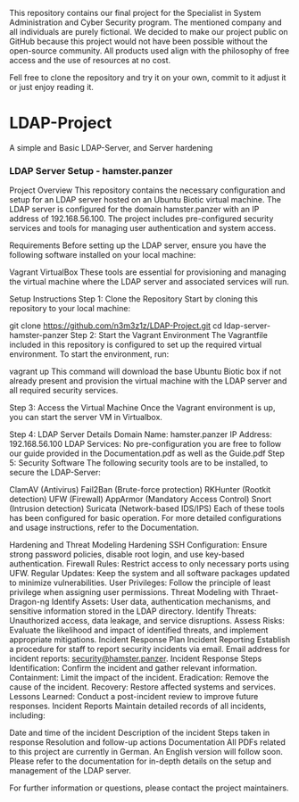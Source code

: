 This repository contains our final project for the Specialist in System Administration and Cyber Security program. The mentioned company and all individuals are purely fictional. We decided to make our project public on GitHub because this project would not have been possible without the open-source community. All products used align with the philosophy of free access and the use of resources at no cost.

Fell free to clone the repository and try it on your own, commit to it adjust it or just enjoy reading it.

# LDAP-Project
A simple and Basic LDAP-Server, and Server hardening


### LDAP Server Setup - hamster.panzer
Project Overview
This repository contains the necessary configuration and setup for an LDAP server hosted on an Ubuntu Biotic virtual machine. The LDAP server is configured for the domain hamster.panzer with an IP address of 192.168.56.100. The project includes pre-configured security services and tools for managing user authentication and system access.

Requirements
Before setting up the LDAP server, ensure you have the following software installed on your local machine:

Vagrant
VirtualBox
These tools are essential for provisioning and managing the virtual machine where the LDAP server and associated services will run.

Setup Instructions
Step 1: Clone the Repository
Start by cloning this repository to your local machine:

git clone https://github.com/n3m3z1z/LDAP-Project.git
cd ldap-server-hamster-panzer
Step 2: Start the Vagrant Environment
The Vagrantfile included in this repository is configured to set up the required virtual environment. To start the environment, run:

vagrant up
This command will download the base Ubuntu Biotic box if not already present and provision the virtual machine with the LDAP server and all required security services.

Step 3: Access the Virtual Machine
Once the Vagrant environment is up, you can start the server VM in Virtualbox.

Step 4: LDAP Server Details
Domain Name: hamster.panzer
IP Address: 192.168.56.100
LDAP Services: No pre-configuration you are free to follow our guide provided in the Documentation.pdf as well as the Guide.pdf
Step 5: Security Software
The following security tools are to be installed, to secure the LDAP-Server:

ClamAV (Antivirus)
Fail2Ban (Brute-force protection)
RKHunter (Rootkit detection)
UFW (Firewall)
AppArmor (Mandatory Access Control)
Snort (Intrusion detection)
Suricata (Network-based IDS/IPS)
Each of these tools has been configured for basic operation. For more detailed configurations and usage instructions, refer to the Documentation.

Hardening and Threat Modeling
Hardening
SSH Configuration: Ensure strong password policies, disable root login, and use key-based authentication.
Firewall Rules: Restrict access to only necessary ports using UFW.
Regular Updates: Keep the system and all software packages updated to minimize vulnerabilities.
User Privileges: Follow the principle of least privilege when assigning user permissions.
Threat Modeling with Thraet-Dragon-ng
Identify Assets: User data, authentication mechanisms, and sensitive information stored in the LDAP directory.
Identify Threats: Unauthorized access, data leakage, and service disruptions.
Assess Risks: Evaluate the likelihood and impact of identified threats, and implement appropriate mitigations.
Incident Response Plan
Incident Reporting
Establish a procedure for staff to report security incidents via email.
Email address for incident reports: security@hamster.panzer.
Incident Response Steps
Identification: Confirm the incident and gather relevant information.
Containment: Limit the impact of the incident.
Eradication: Remove the cause of the incident.
Recovery: Restore affected systems and services.
Lessons Learned: Conduct a post-incident review to improve future responses.
Incident Reports
Maintain detailed records of all incidents, including:

Date and time of the incident
Description of the incident
Steps taken in response
Resolution and follow-up actions
Documentation
All PDFs related to this project are currently in German. An English version will follow soon. Please refer to the documentation for in-depth details on the setup and management of the LDAP server.

For further information or questions, please contact the project maintainers.

